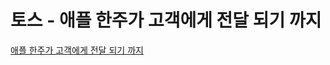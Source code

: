 # 토스 - 애플 한주가 고객에게 전달 되기 까지
[애플 한주가 고객에게 전달 되기 까지](https://inky-professor-649.notion.site/f78b5194dc364ecd81e259b6d2f12916?pvs=4)
